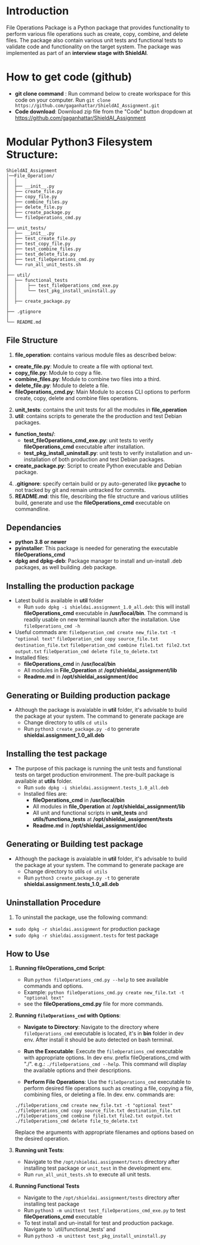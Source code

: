 # Introduction

File Operations Package is a Python package that provides functionality to perform various file operations such as create, copy, combine, and delete files. The package also contain various unit tests and functional tests to validate code and functionality on the target system. The package was implemented as part of an **interview stage with ShieldAI**.

# How to get code (github)

- **git clone command** : Run command below to create workspace for this code on your computer.
   Run `git clone https://github.com/gaganhattar/ShieldAI_Assignment.git` 
- **Code download**: Download zip file from the "Code" button dropdown at https://github.com/gaganhattar/ShieldAI_Assignment

# Modular Python3 Filesystem Structure:

```
ShieldAI_Assignment
│──File_Operation/
│  │
│  ├── __init__.py
│  ├── create_file.py
│  ├── copy_file.py
│  ├── combine_files.py
│  ├── delete_file.py
│  ├── create_package.py
│  └── fileOperations_cmd.py
│ 
├── unit_tests/
│  ├── __init__.py
│  ├── test_create_file.py
│  ├── test_copy_file.py
│  ├── test_combine_files.py
│  ├── test_delete_file.py
│  ├── test_fileOperations_cmd.py
│  └── run_all_unit_tests.sh
│
├── util/
│  ├── functional_tests
│  │    ├── test_fileOperations_cmd_exe.py
│  │    └── test_pkg_install_uninstall.py
│  │
│  ├── create_package.py
│ 
├── .gtignore
│
└── README.md
```


## File Structure

1. **file_operation**: contains various module files as described below:
- **create_file.py**: Module to create a file with optional text.
- **copy_file.py**: Module to copy a file.
- **combine_files.py**: Module to combine two files into a third.
- **delete_file.py**: Module to delete a file.
- **fileOperations_cmd.py**: Main Module to access CLI options to perform create, copy, delete and combine files operations.
2. **unit_tests**: contains the unit tests for all the modules in **file_operation**
3. **util**: contains scripts to generate the the production and test Debian packages.
- **function_tests/**: 
   - **test_fileOperations_cmd_exe.py**: unit tests to verify **fileOperations_cmd** executable after installation.
   - **test_pkg_install_uninstall.py**: unit tests to verify installation and un-installation of both production and test Debian packages.
- **create_package.py**: Script to create Python executable and Debian package.
4. **.gitignore**: specify certain build or py auto-generated like __pycache__ to not tracked by git and remain untracked for commits.
5. **README.md**: this file, describing the file structure and various utilities build, generate and use the **fileOperations_cmd** executable on commandline.

## Dependancies 

- **python 3.8 or newer**
- **pyinstaller**: This package is needed for generating the executable **fileOperations_cmd**
- **dpkg and dpkg-deb**: Package manager to install and un-install .deb packages, as well building .deb package.

## Installing the production package

- Latest build is available in **util** folder
   - Run `sudo dpkg -i shieldai.assignment_1.0_all.deb`: this will install **fileOperations_cmd** executable in **/usr/local/bin**. The command is readily usable on new terminal launch after the installation. Use `fileOperations_cmd -h`
- Useful commads are:
  `fileOperation_cmd create new_file.txt -t "optional text"`
  `fileOperation_cmd copy source_file.txt destination_file.txt`
  `fileOperation_cmd combine file1.txt file2.txt output.txt`
  `fileOperation_cmd delete file_to_delete.txt ` 
- Installed files:
   - **fileOperations_cmd** in **/usr/local/bin**
   - All modules in **File_Operation** at **/opt/shieldai_assignment/lib**
   - **Readme.md** in **/opt/shieldai_assignment/doc**

## Generating or Building production package

- Although the package is avaialable in **util** folder, it's advisable to build the package at your system. The command to generate package are
   - Change directory to utils `cd utils`
   - Run `python3 create_package.py -d` to generate **shieldai.assignment_1.0_all.deb**

## Installing the test package

- The purpose of this package is running the unit tests and funstional tests on target production environment. The pre-built package is available at **utils** folder.
   - Run `sudo dpkg -i shieldai.assignment.tests_1.0_all.deb`
   - Installed files are:
      - **fileOperations_cmd** in **/usr/local/bin**
      - All modules in **file_Operation** at **/opt/shieldai_assignment/lib**
      - All unit and functional scripts in **unit_tests** and **utils/functiona_tests** at **/opt/shieldai_assignment/tests**
      - **Readme.md** in **/opt/shieldai_assignment/doc**

## Generating or Building test package

- Although the package is avaialable in **util** folder, it's advisable to build the package at your system. The command to generate package are
   - Change directory to utils `cd utils`
   - Run `python3 create_package.py -t` to generate **shieldai.assignment.tests_1.0_all.deb**

## Uninstallation Procedure

1. To uninstall the package, use the following command:                                  
 - `sudo dpkg -r shieldai.assignment` for production package
 - `sudo dpkg -r shieldai.assignment.tests` for test package

## How to Use

1. **Running fileOperations_cmd Script**:
   - Run `python fileOperations_cmd.py --help` to see available commands and options.
   - Example: `python fileOperations_cmd.py create new_file.txt -t "optional text"`
   - see the **fileOperations_cmd.py** file for more commands.

2. **Running `fileOperations_cmd` with Options**:
   - **Navigate to Directory**: Navigate to the directory where `fileOperations_cmd` executable is located, it's in **bin** folder in dev env. After install it should be auto detected on bash terminal.
   - **Run the Executable**: Execute the `fileOperations_cmd` executable with appropriate options. In dev env. prefix fileOperations_cmd with "./". e.g.:
   `./fileOperations_cmd --help`.
   This command will display the available options and their descriptions.

   - **Perform File Operations**: Use the `fileOperations_cmd` executable to perform desired file operations such as creating a file, copying a file, combining files, or deleting a file. In dev. env. commands are:
   
   ```
   ./fileOperations_cmd create new_file.txt -t "optional text"
   ./fileOperations_cmd copy source_file.txt destination_file.txt
   ./fileOperations_cmd combine file1.txt file2.txt output.txt
   ./fileOperations_cmd delete file_to_delete.txt
   ```

   Replace the arguments with appropriate filenames and options based on the desired operation.

3. **Running unit Tests**:
   - Navigate to the `/opt/shieldai.assignment/tests` directory after installing test package or `unit_test` in the development env.
   - Run `run_all_unit_tests.sh` to execute all unit tests.

4. **Running Functional Tests**
   - Navigate to the `/opt/shieldai.assignment/tests` directory after installing test package
   - Run `python3 -m unittest test_fileOperations_cmd_exe.py` to test **fileOperations_cmd** executable
   - To test install and un-install for test and production package. Navigate to `util/functional_tests' and 
   - Run `python3 -m unittest test_pkg_install_uninstall.py`


